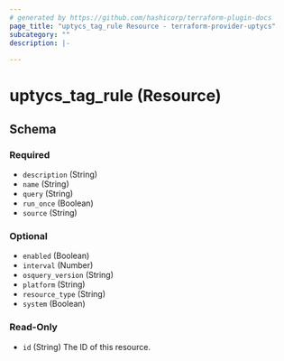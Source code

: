 ```yaml
---
# generated by https://github.com/hashicorp/terraform-plugin-docs
page_title: "uptycs_tag_rule Resource - terraform-provider-uptycs"
subcategory: ""
description: |-
  
---
```


# uptycs_tag_rule (Resource)





<!-- schema generated by tfplugindocs -->
## Schema

### Required

- `description` (String)
- `name` (String)
- `query` (String)
- `run_once` (Boolean)
- `source` (String)

### Optional

- `enabled` (Boolean)
- `interval` (Number)
- `osquery_version` (String)
- `platform` (String)
- `resource_type` (String)
- `system` (Boolean)

### Read-Only

- `id` (String) The ID of this resource.


